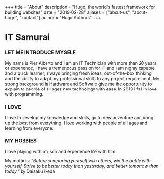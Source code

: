 +++
title = "About"
description = "Hugo, the world's fastest framework for building websites"
date = "2019-02-28"
aliases = ["about-us", "about-hugo", "contact"]
author = "Hugo Authors"
+++

# IT Samurai
### LET ME INTRODUCE MYSELF

My name is Pier Alberto and I am an IT Technician with more than 20 years of experience, I have a tremendous passion for IT and I am highly capable and a quick learner, always bringing fresh ideas, out-of-the-box thinking and the ability to adapt my professional skills to any project requirement.
My strong background in Hardware and Software give me the opportunity to explain to people of all ages new technology with ease.
In 2013 I fall in love with programming.

### I LOVE

I love to develop my knowledge and skills, go to new adventure and bring up the best from everything.
I love working with people of all ages and learning from everyone.

### MY HOBBIES

I love playing with my son and experience life with him.

My motto is: *"Before comparing yourself with others, win the battle with yourself. Strive to be better today than yesterday, and better tomorrow than today."* by Daisaku Ikeda
